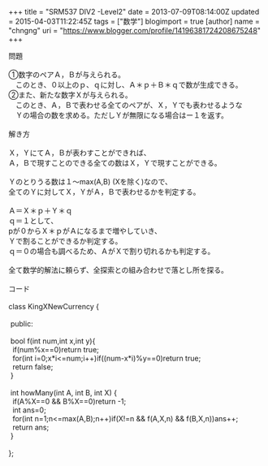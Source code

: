 +++
title = "SRM537 DIV2 -Level2"
date = 2013-07-09T08:14:00Z
updated = 2015-04-03T11:22:45Z
tags = ["数学"]
blogimport = true 
[author]
	name = "chngng"
	uri = "https://www.blogger.com/profile/14196381724208675248"
+++

<div dir="ltr" style="text-align: left;" trbidi="on">問題<br /><br />①数字のペアＡ，Ｂが与えられる。<br />　このとき、０以上のｐ、ｑに対し、Ａ＊ｐ＋Ｂ＊ｑで数が生成できる。<br />②また、新たな数字Ｘが与えられる。<br />　このとき、Ａ，Ｂで表わせる全てのペアが、Ｘ，Ｙでも表わせるような<br />　Ｙの場合の数を求める。ただしＹが無限になる場合はー１を返す。<br /><br />解き方<br /><br />Ｘ，ＹにてＡ，Ｂが表わすことができれば、<br />Ａ，Ｂで現すことのできる全ての数はＸ，Ｙで現すことができる。<br /><br />Ｙのとりうる数は１～max(A,B) (Xを除く)なので、<br />全てのＹに対してＸ，ＹがＡ，Ｂで表わせるかを判定する。<br /><br />Ａ＝Ｘ＊ｐ＋Ｙ＊ｑ<br />ｑ＝１として、<br />pが０からＸ＊ｐがＡになるまで増やしていき、<br />Ｙで割ることができるか判定する。<br />ｑ＝０の場合も調べるため、ＡがＸで割り切れるかも判定する。<br /><br />全て数学的解法に頼らず、全探索との組み合わせで落とし所を探る。<br /><br />コード<br /><br />class KingXNewCurrency {<br /><br /><span class="Apple-tab-span" style="white-space: pre;"> </span>public:<br /><br /><span class="Apple-tab-span" style="white-space: pre;"> </span>bool f(int num,int x,int y){<br /><span class="Apple-tab-span" style="white-space: pre;">  </span>if(num%x==0)return true;<br /><span class="Apple-tab-span" style="white-space: pre;">  </span>for(int i=0;x*i&lt;=num;i++)if((num-x*i)%y==0)return true;<br /><span class="Apple-tab-span" style="white-space: pre;">  </span>return false;<br /><span class="Apple-tab-span" style="white-space: pre;"> </span>}<br /><br /><span class="Apple-tab-span" style="white-space: pre;"> </span>int howMany(int A, int B, int X) {<br /><span class="Apple-tab-span" style="white-space: pre;">  </span>if(A%X==0 &amp;&amp; B%X==0)return -1;<br /><span class="Apple-tab-span" style="white-space: pre;">  </span>int ans=0;<br /><span class="Apple-tab-span" style="white-space: pre;">  </span>for(int n=1;n&lt;=max(A,B);n++)if(X!=n &amp;&amp; f(A,X,n) &amp;&amp; f(B,X,n))ans++;<br /><span class="Apple-tab-span" style="white-space: pre;">  </span>return ans;<br /><span class="Apple-tab-span" style="white-space: pre;"> </span>}<br /><br />};<br /><div><br /></div></div>
